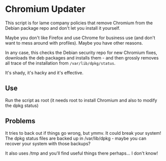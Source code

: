 # Chromium Updater

This script is for lame company policies that remove Chromium from the Debian package repo and don't let you install it yourself.

Maybe you don't like Firefox and use Chrome for business use (and don't want to mess around with profiles). Maybe you have other reasons.

In any case, this checks the Debian security repo for new Chromium fixes, downloads the deb packages and installs them - and then grossly removes all trace of the installation from `/var/lib/dpkg/status`.

It's shady, it's hacky and it's effective.

## Use

Run the script as root (it needs root to install Chromium and also to modify the dpkg status)

## Problems

It tries to back out if things go wrong, but ymmv. It could break your system! The dpkg status files are backed up in /var/lib/dpkg - maybe you can recover your system with those backups?

It also uses /tmp and you'll find useful things there perhaps... I don't know!
